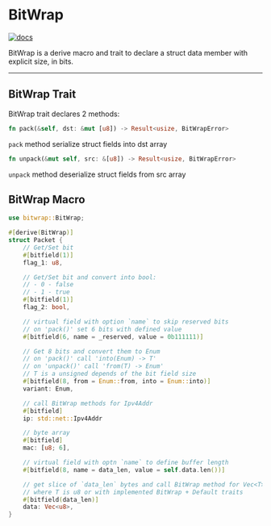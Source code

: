 # BitWrap

[![docs](https://docs.rs/bitwrap/badge.svg)](https://docs.rs/bitwrap)

BitWrap is a derive macro and trait to declare a struct data member
with explicit size, in bits.

---

## BitWrap Trait

BitWrap trait declares 2 methods:

```rust
fn pack(&self, dst: &mut [u8]) -> Result<usize, BitWrapError>
```

`pack` method serialize struct fields into dst array

```rust
fn unpack(&mut self, src: &[u8]) -> Result<usize, BitWrapError>
```

`unpack` method deserialize struct fields from src array

## BitWrap Macro

```rust
use bitwrap::BitWrap;

#[derive(BitWrap)]
struct Packet {
    // Get/Set bit
    #[bitfield(1)]
    flag_1: u8,

    // Get/Set bit and convert into bool:
    // - 0 - false
    // - 1 - true
    #[bitfield(1)]
    flag_2: bool,

    // virtual field with option `name` to skip reserved bits
    // on 'pack()' set 6 bits with defined value
    #[bitfield(6, name = _reserved, value = 0b111111)]

    // Get 8 bits and convert them to Enum
    // on 'pack()' call 'into(Enum) -> T'
    // on 'unpack()' call 'from(T) -> Enum'
    // T is a unsigned depends of the bit field size
    #[bitfield(8, from = Enum::from, into = Enum::into)]
    variant: Enum,

    // call BitWrap methods for Ipv4Addr
    #[bitfield]
    ip: std::net::Ipv4Addr

    // byte array
    #[bitfield]
    mac: [u8; 6],

    // virtual field with optn `name` to define buffer length
    #[bitfield(8, name = data_len, value = self.data.len())]

    // get slice of `data_len` bytes and call BitWrap method for Vec<T>
    // where T is u8 or with implemented BitWrap + Default traits
    #[bitfield(data_len)]
    data: Vec<u8>,
}
```

